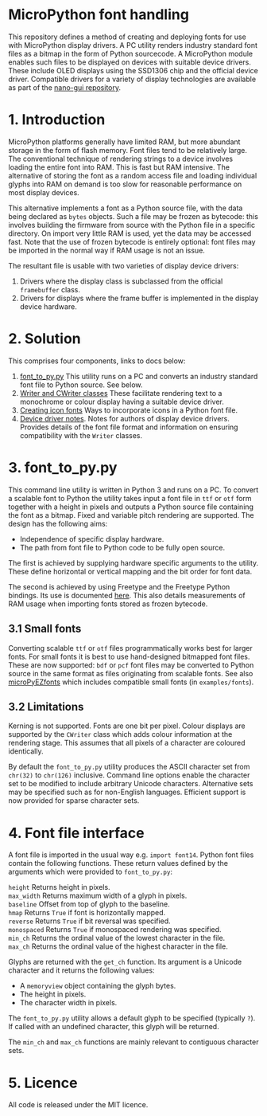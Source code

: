 # MicroPython font handling

This repository defines a method of creating and deploying fonts for use with
MicroPython display drivers. A PC utility renders industry standard font files
as a bitmap in the form of Python sourcecode. A MicroPython module enables such
files to be displayed on devices with suitable device drivers. These include
OLED displays using the SSD1306 chip and the official device driver. Compatible
drivers for a variety of display technologies are available as part of the
[nano-gui repository](https://github.com/peterhinch/micropython-nano-gui).

# 1. Introduction

MicroPython platforms generally have limited RAM, but more abundant storage in
the form of flash memory. Font files tend to be relatively large. The
conventional technique of rendering strings to a device involves loading the
entire font into RAM. This is fast but RAM intensive. The alternative of storing
the font as a random access file and loading individual glyphs into RAM on
demand is too slow for reasonable performance on most display devices.

This alternative implements a font as a Python source file, with the data being
declared as `bytes` objects. Such a file may be frozen as bytecode: this
involves building the firmware from source with the Python file in a specific
directory. On import very little RAM is used, yet the data may be accessed
fast. Note that the use of frozen bytecode is entirely optional: font files may
be imported in the normal way if RAM usage is not an issue.

The resultant file is usable with two varieties of display device drivers:

 1. Drivers where the display class is subclassed from the official
 `framebuffer` class.
 2. Drivers for displays where the frame buffer is implemented in the display
 device hardware.

# 2. Solution

This comprises four components, links to docs below:

 1. [font_to_py.py](./FONT_TO_PY.md) This utility runs on a PC and converts an
 industry standard font file to Python source. See below.
 2. [Writer and CWriter classes](./writer/WRITER.md) These facilitate rendering
 text to a monochrome or colour display having a suitable device driver.
 3. [Creating icon fonts](./icon_fonts/README.md) Ways to incorporate icons in
 a Python font file.
 4. [Device driver notes](./writer/DRIVERS.md). Notes for authors of display
 device drivers. Provides details of the font file format and information on
 ensuring compatibility with the `Writer` classes.

# 3. font_to_py.py

This command line utility is written in Python 3 and runs on a PC. To convert
a scalable font to Python the utility takes input a font file in `ttf` or `otf`
form together with a height in pixels and outputs a Python source file
containing the font as a bitmap. Fixed and variable pitch rendering are
supported. The design has the following aims:

 * Independence of specific display hardware.
 * The path from font file to Python code to be fully open source.

The first is achieved by supplying hardware specific arguments to the utility.
These define horizontal or vertical mapping and the bit order for font data.

The second is achieved by using Freetype and the Freetype Python bindings. Its
use is documented [here](./FONT_TO_PY.md). This also details measurements of
RAM usage when importing fonts stored as frozen bytecode.

## 3.1 Small fonts

Converting scalable `ttf` or `otf` files programmatically works best for larger
fonts. For small fonts it is best to use hand-designed bitmapped font files.
These are now supported: `bdf` or `pcf` font files may be converted to Python
source in the same format as files originating from scalable fonts. See also
[microPyEZfonts](https://github.com/easytarget/microPyEZfonts) which includes
compatible small fonts (in `examples/fonts`).

## 3.2 Limitations

Kerning is not supported. Fonts are one bit per pixel. Colour displays are
supported by the `CWriter` class which adds colour information at the rendering
stage. This assumes that all pixels of a character are coloured identically.

By default the `font_to_py.py` utility produces the ASCII character set from
`chr(32)` to `chr(126)` inclusive. Command line options enable the character
set to be modified to include arbitrary Unicode characters. Alternative sets
may be specified such as for non-English languages. Efficient support is now
provided for sparse character sets.

# 4. Font file interface

A font file is imported in the usual way e.g. `import font14`. Python font
files contain the following functions. These return values defined by the
arguments which were provided to `font_to_py.py`:

`height` Returns height in pixels.  
`max_width` Returns maximum width of a glyph in pixels.  
`baseline` Offset from top of glyph to the baseline.  
`hmap` Returns `True` if font is horizontally mapped.  
`reverse` Returns `True` if bit reversal was specified.  
`monospaced` Returns `True` if monospaced rendering was specified.  
`min_ch` Returns the ordinal value of the lowest character in the file.  
`max_ch` Returns the ordinal value of the highest character in the file.

Glyphs are returned with the `get_ch` function. Its argument is a Unicode
character and it returns the following values:

 * A `memoryview` object containing the glyph bytes.
 * The height in pixels.
 * The character width in pixels.

The `font_to_py.py` utility allows a default glyph to be specified (typically
`?`). If called with an undefined character, this glyph will be returned.

The `min_ch` and `max_ch` functions are mainly relevant to contiguous character
sets.

# 5. Licence

All code is released under the MIT licence.
